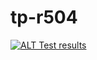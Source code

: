# tp-r504
[![ALT Test results](https://github.com/hugo-Thiebaudet/tp-r504/actions/workflows/pytest.yml/badge.svg)](https://github.com/hugo-Thiebaudet/tp-r504/actions)